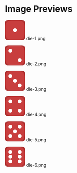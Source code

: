 # Image Previews

<img src="die-1.png" style="max-width:100px;" /> die-1.png<br>

<img src="die-2.png" style="max-width:100px;" /> die-2.png<br>

<img src="die-3.png" style="max-width:100px;" /> die-3.png<br>

<img src="die-4.png" style="max-width:100px;" /> die-4.png<br>

<img src="die-5.png" style="max-width:100px;" /> die-5.png<br>

<img src="die-6.png" style="max-width:100px;" /> die-6.png<br>

